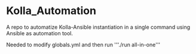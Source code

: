 # Kolla_Automation
A repo to automatize Kolla-Ansible instantiation in a single command using Ansible as automation tool.

Needed to modify globals.yml and then run '''./run all-in-one'''

